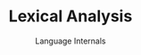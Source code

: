 ---
layout: page
menubar: docs_menu
title: Lexical Analysis
subtitle: Language Internals
show_sidebar: false
toc: true
---